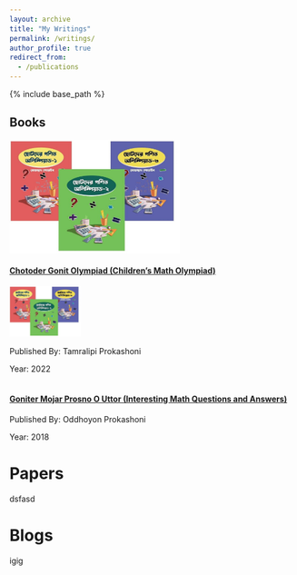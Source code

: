 ```yaml
---
layout: archive
title: "My Writings"
permalink: /writings/
author_profile: true
redirect_from:
  - /publications
---
```


{% include base_path %}

## Books
<img src='/files/photos/gonit-olympiad-books (1).jpg' width="300" height="200" alt="Gonit Olympiad Books">

#### [Chotoder Gonit Olympiad (Children’s Math Olympiad)](https://www.rokomari.com/book/277163/chotoder-gonit-olympiader-complete-package)
<img src='/files/photos/gonit-olympiad-books (1).jpg' width="25%"  alt="Gonit Olympiad Books">

Published By: Tamralipi Prokashoni

Year: 2022
<br> <br>
#### [Goniter Mojar Prosno O Uttor (Interesting Math Questions and Answers)](https://www.rokomari.com/book/156334/goniter-mojar-proshno-o-uttor)
Published By: Oddhoyon Prokashoni 

Year: 2018

# Papers

dsfasd

Blogs
=====
igig
